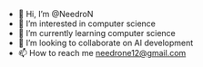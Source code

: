- 👋 Hi, I’m @NeedroN
- 👀 I’m interested in computer science
- 🌱 I’m currently learning computer science
- 💞️ I’m looking to collaborate on AI development
- 📫 How to reach me needrone12@gmail.com

<!---
NeedroN/NeedroN is a ✨ special ✨ repository because its `README.md` (this file) appears on your GitHub profile.
You can click the Preview link to take a look at your changes.
--->
